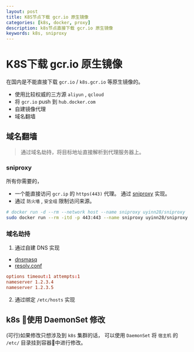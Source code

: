 ```yaml
---
layout: post
title: K8S节点下载 gcr.io 原生镜像
categories: [k8s, docker, proxy]
description: k8s节点直接下载 gcr.io 原生镜像
keywords: k8s, sniproxy
---
```


# K8S下载 gcr.io 原生镜像

在国内是不能直接下载 `gcr.io` / `k8s.gcr.io` 等原生镜像的。

+ 使用比较权威的三方源 `aliyun` , `qcloud`
+ 将 `gcr.io` push 到 `hub.docker.com`
+ 自建镜像代理
+ 域名翻墙


## 域名翻墙

> 通过域名劫持，将目标地址直接解析到代理服务器上。

### sniproxy
所有你需要的，
+ 一个能直接访问 `gcr.ip` 的 `https(443)` 代理。 通过 [sniproxy](https://hub.docker.com/r/uyinn28/sniproxy/) 实现。
+ 通过 `防火墙` , `安全组` 限制访问来源。

```bash
# docker run -d --rm --network host --name sniproxy uyinn28/sniproxy
sudo docker run --rm -itd -p 443:443 --name sniproxy uyinn28/sniproxy
```

### 域名劫持

1. 通过自建 DNS 实现
  + [dnsmasq](https://wiki.archlinux.org/index.php/Dnsmasq_(%E7%AE%80%E4%BD%93%E4%B8%AD%E6%96%87))
  + [resolv.conf](http://man7.org/linux/man-pages/man5/resolv.conf.5.html)

```resolv.conf
options timeout:1 attempts:1
nameserver 1.2.3.4
nameserver 1.2.3.5
```

2. 通过绑定 `/etc/hosts` 实现

## k8s 使用 DaemonSet 修改

(可行)如果修改只想涉及到 `k8s` 集群的话， 可以使用 `DaemonSet` 将 `宿主机` 的 `/etc/` 目录挂到容器中进行修改。


